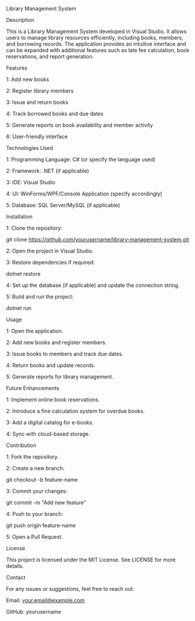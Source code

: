 Library Management System


Description

This is a Library Management System developed in Visual Studio. 
It allows users to manage library resources efficiently, including books, members, and borrowing records. 
The application provides an intuitive interface and can be expanded with additional features such as late
fee calculation, book reservations, and report generation.


Features

1: Add new books

2: Register library members

3: Issue and return books

4: Track borrowed books and due dates

5: Generate reports on book availability and member activity

6: User-friendly interface


Technologies Used

1: Programming Language: C# (or specify the language used)

2: Framework: .NET (if applicable)

3: IDE: Visual Studio

4: UI: WinForms/WPF/Console Application (specify accordingly)

5: Database: SQL Server/MySQL (if applicable)


Installation

1: Clone the repository:

git clone https://github.com/yourusername/library-management-system.git

2: Open the project in Visual Studio.

3: Restore dependencies if required:

dotnet restore

4: Set up the database (if applicable) and update the connection string.

5: Build and run the project:

dotnet run


Usage

1: Open the application.

2: Add new books and register members.

3: Issue books to members and track due dates.

4: Return books and update records.

5: Generate reports for library management.


Future Enhancements

1: Implement online book reservations.

2: Introduce a fine calculation system for overdue books.

3: Add a digital catalog for e-books.

4: Sync with cloud-based storage.


Contribution

1: Fork the repository.

2: Create a new branch:

git checkout -b feature-name

3: Commit your changes:

git commit -m "Add new feature"

4: Push to your branch:

git push origin feature-name

5: Open a Pull Request.


License

This project is licensed under the MIT License. See LICENSE for more details.


Contact

For any issues or suggestions, feel free to reach out:

Email: your.email@example.com

GitHub: yourusername

